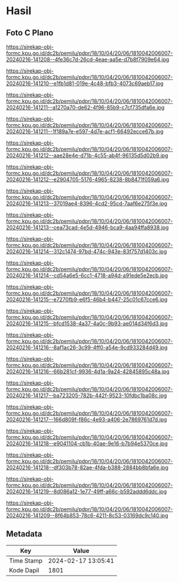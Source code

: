 # Hasil

## Foto C Plano

https://sirekap-obj-formc.kpu.go.id/dc2b/pemilu/pdpr/18/10/04/20/06/1810042006007-20240216-141208--4fe36c7d-26cd-4eae-aa5e-d7b8f7909e64.jpg

https://sirekap-obj-formc.kpu.go.id/dc2b/pemilu/pdpr/18/10/04/20/06/1810042006007-20240216-141210--e1fb1d81-019e-4c48-bfb3-4073c69aeb17.jpg

https://sirekap-obj-formc.kpu.go.id/dc2b/pemilu/pdpr/18/10/04/20/06/1810042006007-20240216-141211--a1270a70-de62-4f96-85b9-c7cf735dfa6e.jpg

https://sirekap-obj-formc.kpu.go.id/dc2b/pemilu/pdpr/18/10/04/20/06/1810042006007-20240216-141211--1f189a7e-e597-4d7e-acf1-66492ecce67b.jpg

https://sirekap-obj-formc.kpu.go.id/dc2b/pemilu/pdpr/18/10/04/20/06/1810042006007-20240216-141212--aae28e4e-d71b-4c55-ab4f-96135d5d02b9.jpg

https://sirekap-obj-formc.kpu.go.id/dc2b/pemilu/pdpr/18/10/04/20/06/1810042006007-20240216-141212--e2904705-5176-4965-8238-8b8471f059a6.jpg

https://sirekap-obj-formc.kpu.go.id/dc2b/pemilu/pdpr/18/10/04/20/06/1810042006007-20240216-141213--37019ae4-8396-4cd2-95cd-7aaf6e275f3e.jpg

https://sirekap-obj-formc.kpu.go.id/dc2b/pemilu/pdpr/18/10/04/20/06/1810042006007-20240216-141213--cea73cad-4e5d-4946-bca9-4aa94ffa8938.jpg

https://sirekap-obj-formc.kpu.go.id/dc2b/pemilu/pdpr/18/10/04/20/06/1810042006007-20240216-141214--312c1474-97bd-474c-943e-83f757d1403c.jpg

https://sirekap-obj-formc.kpu.go.id/dc2b/pemilu/pdpr/18/10/04/20/06/1810042006007-20240216-141214--cd54a6e5-6cc1-4718-a94d-a91ede5e2ecb.jpg

https://sirekap-obj-formc.kpu.go.id/dc2b/pemilu/pdpr/18/10/04/20/06/1810042006007-20240216-141215--e7270fb9-e6f5-46b4-b447-25c01c67cce6.jpg

https://sirekap-obj-formc.kpu.go.id/dc2b/pemilu/pdpr/18/10/04/20/06/1810042006007-20240216-141215--bfcd1538-4a37-4a0c-9b93-ae014d34f6d3.jpg

https://sirekap-obj-formc.kpu.go.id/dc2b/pemilu/pdpr/18/10/04/20/06/1810042006007-20240216-141216--8af1ac26-3c99-4ff0-a54e-9cd933284d49.jpg

https://sirekap-obj-formc.kpu.go.id/dc2b/pemilu/pdpr/18/10/04/20/06/1810042006007-20240216-141216--66b281cf-9936-4d1a-9a24-42845895c48a.jpg

https://sirekap-obj-formc.kpu.go.id/dc2b/pemilu/pdpr/18/10/04/20/06/1810042006007-20240216-141217--ba723205-782b-442f-9523-10fdbc1ba08c.jpg

https://sirekap-obj-formc.kpu.go.id/dc2b/pemilu/pdpr/18/10/04/20/06/1810042006007-20240216-141217--166d809f-f86c-4e93-a406-2e7869761d7d.jpg

https://sirekap-obj-formc.kpu.go.id/dc2b/pemilu/pdpr/18/10/04/20/06/1810042006007-20240216-141218--e9041104-cb1b-40ae-9e16-b7b94e5370ce.jpg

https://sirekap-obj-formc.kpu.go.id/dc2b/pemilu/pdpr/18/10/04/20/06/1810042006007-20240216-141218--df303b78-82ae-4fda-b388-2884bb8bfa6e.jpg

https://sirekap-obj-formc.kpu.go.id/dc2b/pemilu/pdpr/18/10/04/20/06/1810042006007-20240216-141219--8d086a12-1e77-49ff-a66c-b592addd6ddc.jpg

https://sirekap-obj-formc.kpu.go.id/dc2b/pemilu/pdpr/18/10/04/20/06/1810042006007-20240216-141209--8f64b853-78c6-4211-8c53-03169dc9c140.jpg


## Metadata

| Key        | Value               |
| ---------- | ------------------- |
| Time Stamp | 2024-02-17 13:05:41 |
| Kode Dapil | 1801                |



